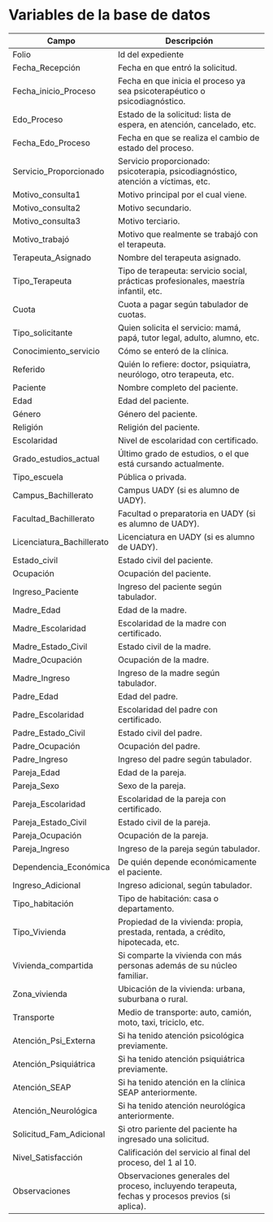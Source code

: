 # Variables de la base de datos

| Campo                     | Descripción                                                                                                      |
|---------------------------|------------------------------------------------------------------------------------------------------------------|
| Folio                     | Id del expediente                                                                                                |
| Fecha_Recepción           | Fecha en que entró la solicitud.                                                                                 |
| Fecha_inicio_Proceso      | Fecha en que inicia el proceso ya sea psicoterapéutico o psicodiagnóstico.                                       |
| Edo_Proceso               | Estado de la solicitud: lista de espera, en atención, cancelado, etc.                                            |
| Fecha_Edo_Proceso         | Fecha en que se realiza el cambio de estado del proceso.                                                         |
| Servicio_Proporcionado    | Servicio proporcionado: psicoterapia, psicodiagnóstico, atención a víctimas, etc.                                |
| Motivo_consulta1          | Motivo principal por el cual viene.                                                                              |
| Motivo_consulta2          | Motivo secundario.                                                                                               |
| Motivo_consulta3          | Motivo terciario.                                                                                                |
| Motivo_trabajó            | Motivo que realmente se trabajó con el terapeuta.                                                                |
| Terapeuta_Asignado        | Nombre del terapeuta asignado.                                                                                   |
| Tipo_Terapeuta            | Tipo de terapeuta: servicio social, prácticas profesionales, maestría infantil, etc.                             |
| Cuota                     | Cuota a pagar según tabulador de cuotas.                                                                         |
| Tipo_solicitante          | Quien solicita el servicio: mamá, papá, tutor legal, adulto, alumno, etc.                                        |
| Conocimiento_servicio     | Cómo se enteró de la clínica.                                                                                    |
| Referido                  | Quién lo refiere: doctor, psiquiatra, neurólogo, otro terapeuta, etc.                                            |
| Paciente                  | Nombre completo del paciente.                                                                                    |
| Edad                      | Edad del paciente.                                                                                               |
| Género                    | Género del paciente.                                                                                             |
| Religión                  | Religión del paciente.                                                                                           |
| Escolaridad               | Nivel de escolaridad con certificado.                                                                            |
| Grado_estudios_actual     | Último grado de estudios, o el que está cursando actualmente.                                                    |
| Tipo_escuela              | Pública o privada.                                                                                               |
| Campus_Bachillerato       | Campus UADY (si es alumno de UADY).                                                                              |
| Facultad_Bachillerato     | Facultad o preparatoria en UADY (si es alumno de UADY).                                                          |
| Licenciatura_Bachillerato | Licenciatura en UADY (si es alumno de UADY).                                                                     |
| Estado_civil              | Estado civil del paciente.                                                                                       |
| Ocupación                 | Ocupación del paciente.                                                                                          |
| Ingreso_Paciente          | Ingreso del paciente según tabulador.                                                                            |
| Madre_Edad                | Edad de la madre.                                                                                                |
| Madre_Escolaridad         | Escolaridad de la madre con certificado.                                                                         |
| Madre_Estado_Civil        | Estado civil de la madre.                                                                                        |
| Madre_Ocupación           | Ocupación de la madre.                                                                                           |
| Madre_Ingreso             | Ingreso de la madre según tabulador.                                                                             |
| Padre_Edad                | Edad del padre.                                                                                                  |
| Padre_Escolaridad         | Escolaridad del padre con certificado.                                                                           |
| Padre_Estado_Civil        | Estado civil del padre.                                                                                          |
| Padre_Ocupación           | Ocupación del padre.                                                                                             |
| Padre_Ingreso             | Ingreso del padre según tabulador.                                                                               |
| Pareja_Edad               | Edad de la pareja.                                                                                               |
| Pareja_Sexo               | Sexo de la pareja.                                                                                               |
| Pareja_Escolaridad        | Escolaridad de la pareja con certificado.                                                                        |
| Pareja_Estado_Civil       | Estado civil de la pareja.                                                                                       |
| Pareja_Ocupación          | Ocupación de la pareja.                                                                                          |
| Pareja_Ingreso            | Ingreso de la pareja según tabulador.                                                                            |
| Dependencia_Económica     | De quién depende económicamente el paciente.                                                                     |
| Ingreso_Adicional         | Ingreso adicional, según tabulador.                                                                              |
| Tipo_habitación           | Tipo de habitación: casa o departamento.                                                                         |
| Tipo_Vivienda             | Propiedad de la vivienda: propia, prestada, rentada, a crédito, hipotecada, etc.                                 |
| Vivienda_compartida       | Si comparte la vivienda con más personas además de su núcleo familiar.                                           |
| Zona_vivienda             | Ubicación de la vivienda: urbana, suburbana o rural.                                                             |
| Transporte                | Medio de transporte: auto, camión, moto, taxi, triciclo, etc.                                                    |
| Atención_Psi_Externa      | Si ha tenido atención psicológica previamente.                                                                   |
| Atención_Psiquiátrica     | Si ha tenido atención psiquiátrica previamente.                                                                  |
| Atención_SEAP             | Si ha tenido atención en la clínica SEAP anteriormente.                                                          |
| Atención_Neurológica      | Si ha tenido atención neurológica anteriormente.                                                                 |
| Solicitud_Fam_Adicional   | Si otro pariente del paciente ha ingresado una solicitud.                                                        |
| Nivel_Satisfacción        | Calificación del servicio al final del proceso, del 1 al 10.                                                     |
| Observaciones             | Observaciones generales del proceso, incluyendo terapeuta, fechas y procesos previos (si aplica).                |

